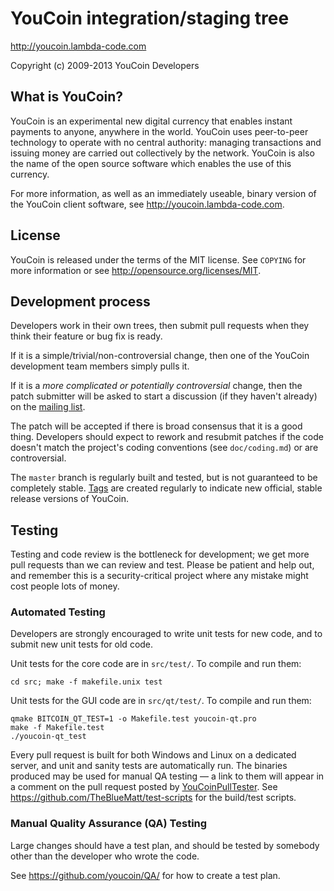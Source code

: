 YouCoin integration/staging tree
================================

http://youcoin.lambda-code.com

Copyright (c) 2009-2013 YouCoin Developers

What is YouCoin?
----------------

YouCoin is an experimental new digital currency that enables instant payments to
anyone, anywhere in the world. YouCoin uses peer-to-peer technology to operate
with no central authority: managing transactions and issuing money are carried
out collectively by the network. YouCoin is also the name of the open source
software which enables the use of this currency.

For more information, as well as an immediately useable, binary version of
the YouCoin client software, see http://youcoin.lambda-code.com.

License
-------

YouCoin is released under the terms of the MIT license. See `COPYING` for more
information or see http://opensource.org/licenses/MIT.

Development process
-------------------

Developers work in their own trees, then submit pull requests when they think
their feature or bug fix is ready.

If it is a simple/trivial/non-controversial change, then one of the YouCoin
development team members simply pulls it.

If it is a *more complicated or potentially controversial* change, then the patch
submitter will be asked to start a discussion (if they haven't already) on the
[mailing list](http://sourceforge.net/mailarchive/forum.php?forum_name=youcoin-development).

The patch will be accepted if there is broad consensus that it is a good thing.
Developers should expect to rework and resubmit patches if the code doesn't
match the project's coding conventions (see `doc/coding.md`) or are
controversial.

The `master` branch is regularly built and tested, but is not guaranteed to be
completely stable. [Tags](https://github.com/youcoin/youcoin/tags) are created
regularly to indicate new official, stable release versions of YouCoin.

Testing
-------

Testing and code review is the bottleneck for development; we get more pull
requests than we can review and test. Please be patient and help out, and
remember this is a security-critical project where any mistake might cost people
lots of money.

### Automated Testing

Developers are strongly encouraged to write unit tests for new code, and to
submit new unit tests for old code.

Unit tests for the core code are in `src/test/`. To compile and run them:

    cd src; make -f makefile.unix test

Unit tests for the GUI code are in `src/qt/test/`. To compile and run them:

    qmake BITCOIN_QT_TEST=1 -o Makefile.test youcoin-qt.pro
    make -f Makefile.test
    ./youcoin-qt_test

Every pull request is built for both Windows and Linux on a dedicated server,
and unit and sanity tests are automatically run. The binaries produced may be
used for manual QA testing — a link to them will appear in a comment on the
pull request posted by [YouCoinPullTester](https://github.com/YouCoinPullTester). See https://github.com/TheBlueMatt/test-scripts
for the build/test scripts.

### Manual Quality Assurance (QA) Testing

Large changes should have a test plan, and should be tested by somebody other
than the developer who wrote the code.

See https://github.com/youcoin/QA/ for how to create a test plan.
